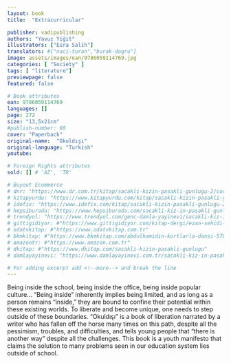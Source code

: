 ```yaml
---
layout: book
title:  "Extracurricular"

publisher: vadipublishing
authors: "Yavuz Yiğit"
illustrators: ["Esra Salih"]
translators: #["naci-turan","burak-dogru"]
image: assets/images/ean/9786059114769.jpg
categories: [ "Society" ]
tags: [ "literature"]
previewpage: false
featured: false

# Book attributes
ean: 9786059114769
languages: []
page: 272
size: "13,5x21cm"
#publish-number: 60
cover: "Paperback"
original-name:  "Okuldışı"
original-language: "Turkish"
youtube:

# Foreign Rights attributes
sold: [] # 'AZ', 'TR'

# Buyout Ecommerce
# dnr: "https://www.dr.com.tr/kitap/sacakli-kizin-pasakli-gunlugu-2/cocuk-ve-genclik/genclik-10-yas/roman-oyku/urunno=0001893059001"
# kitapyurdu: "https://www.kitapyurdu.com/kitap/sacakli-kizin-pasakli-gunlugu-2-/560122.html&filter_name=Sa%C3%A7akl%C4%B1+K%C4%B1z%27%C4%B1n+Pasakl%C4%B1+G%C3%BCnl%C3%BC%C4%9F%C3%BC+2"
# idefix: "https://www.idefix.com/kitap/sacakli-kizin-pasakli-gunlugu-2/cocuk-ve-genclik/genclik-10-yas/roman-oyku/urunno=0001893059001"
# hepsiburada: "https://www.hepsiburada.com/sacakli-kiz-in-pasakli-gunlugu-2-damla-yayinevi-p-HBV000012ER86"
# trendyol: "https://www.trendyol.com/genc-damla-yayinevi/sacakli-kiz-in-pasakli-gunlugu-2-p-54825777"
# gittigidiyor: #"https://www.gittigidiyor.com/kitap-dergi/ezan-sehidi-adnan-menderes_pdp_732728793"
# odatvkitap: #"https://www.odatvkitap.com.tr"
# bkmkitap: #"https://www.bkmkitap.com/abdulhamidin-kurtlarla-dansi-578226"
# amazontr: #"https://www.amazon.com.tr"
# dkitap: #"https://www.dkitap.com/sacakli-kizin-pasakli-gunlugu"
# damlayayinevi: "https://www.damlayayinevi.com.tr/sacakli-kiz-in-pasakli-gunlugu-2-bu-iste-bi-terslik-var"

# For adding excerpt add <!--more--> and break the line
---
```

Being inside the school, being inside the office,
being inside popular culture... “Being inside” inherently implies being limited, and as long as a person
remains “inside,” they are bound to confine their
potential within these existing worlds. To liberate
and become unique, one needs to step outside of
these boundaries.
“Okuldışı” is a book of liberation narrated by a
writer who has fallen off the horse many times on
this path, despite all the pessimism, troubles, and
difficulties, and tells young people that “there is another way” despite all the challenges. This book is
a youth manifesto that claims the solution to many
problems seen in our education system lies outside
of school.
<!--more--> 

